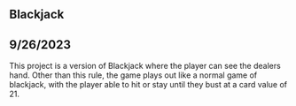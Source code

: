 ## Blackjack

## 9/26/2023
This project is a version of Blackjack where the player can see the dealers hand. Other than this rule, the game plays out like a normal game of blackjack, with the player able to hit or stay until they bust at a card value of 21.
